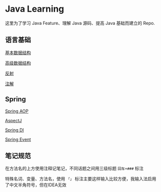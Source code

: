 # Java Learning
这里为了学习 Java Feature、理解 Java 源码、提高 Java 基础而建立的 Repo.

## 语言基础

[ 基本数据结构 ](https://github.com/imzhizi/java-learning/blob/master/src/main/java/com/imzhizi/javalearning/%E8%AF%AD%E8%A8%80%E5%9F%BA%E7%A1%80/%E5%9F%BA%E6%9C%AC%E6%95%B0%E6%8D%AE%E7%BB%93%E6%9E%84.java )

[ 高级数据结构 ](https://github.com/imzhizi/java-learning/blob/master/src/main/java/com/imzhizi/javalearning/%E8%AF%AD%E8%A8%80%E5%9F%BA%E7%A1%80/%E9%AB%98%E7%BA%A7%E6%95%B0%E6%8D%AE%E7%BB%93%E6%9E%84.java )

[ 反射 ](https://github.com/imzhizi/java-learning/blob/master/src/main/java/com/imzhizi/javalearning/%E8%AF%AD%E8%A8%80%E5%9F%BA%E7%A1%80/%E5%8F%8D%E5%B0%84.java )

[ 注解 ](https://github.com/imzhizi/java-learning/blob/master/src/main/java/com/imzhizi/javalearning/%E8%AF%AD%E8%A8%80%E5%9F%BA%E7%A1%80/%E6%B3%A8%E8%A7%A3.java )


## Spring
[ Spring AOP ](https://github.com/imzhizi/java-learning/blob/master/src/main/java/com/imzhizi/javalearning/spring/AOPTest.java )

[ AspectJ ](https://github.com/imzhizi/java-learning/blob/master/src/main/java/com/imzhizi/javalearning/spring/AspectTest.java )

[ Spring DI ](https://github.com/imzhizi/java-learning/blob/master/src/main/java/com/imzhizi/javalearning/spring/DITest.java )

[ Spring Event ](https://github.com/imzhizi/java-learning/blob/master/src/main/java/com/imzhizi/javalearning/spring/EventTest.java )

## 笔记规范
在方法名的上方使用注释记笔记，不同话题之间用三级标题 `回车+###` 标注

特殊名词、变量、方法名，使用 `「」` 标注主要这样输入比较方便，我输入法启用了中文半角符号，但在IDEA无效
